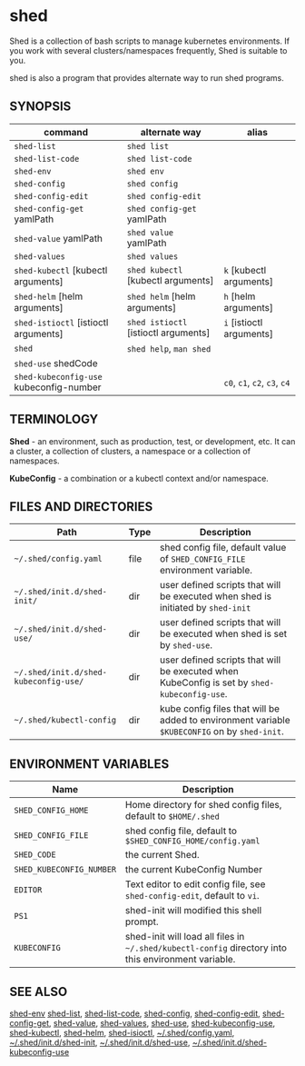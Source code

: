 # shed

Shed is a collection of bash scripts to manage kubernetes environments. If you work with several clusters/namespaces frequently, Shed is suitable to you.

shed is also a program that provides alternate way to run shed programs.

## SYNOPSIS

| command                                 | alternate way                        | alias                        |
| --------------------------------------- | ------------------------------------ | ---------------------------- |
| `shed-list`                             | `shed list`                          |                              |
| `shed-list-code`                        | `shed list-code`                     |                              |
| `shed-env`                              | `shed env`                           |                              |
| `shed-config`                           | `shed config`                        |                              |
| `shed-config-edit`                      | `shed config-edit`                   |                              |
| `shed-config-get` yamlPath              | `shed config-get` yamlPath           |                              |
| `shed-value` yamlPath                   | `shed value` yamlPath                |                              |
| `shed-values`                           | `shed values`                        |                              |
| `shed-kubectl` [kubectl arguments]      | `shed kubectl` [kubectl arguments]   | `k` [kubectl arguments]      |
| `shed-helm` [helm arguments]            | `shed helm` [helm arguments]         | `h` [helm arguments]         |
| `shed-istioctl` [istioctl arguments]    | `shed istioctl` [istioctl arguments] | `i` [istioctl arguments]     |
| `shed`                                  | `shed help`, `man shed`              |                              |
| `shed-use` shedCode                     |                                      |                              |
| `shed-kubeconfig-use` kubeconfig-number |                                      | `c0`, `c1`, `c2`, `c3`, `c4` |

## TERMINOLOGY

**Shed** - an environment, such as production, test, or development, etc. It can a cluster, a collection of clusters, a namespace or a collection of namespaces.

**KubeConfig** - a combination or a kubectl context and/or namespace.

## FILES AND DIRECTORIES

| Path                                  | Type | Description                                                                                   |
| ------------------------------------- | ---- | --------------------------------------------------------------------------------------------- |
| `~/.shed/config.yaml`                 | file | shed config file, default value of `SHED_CONFIG_FILE` environment variable.                   |
| `~/.shed/init.d/shed-init/`           | dir  | user defined scripts that will be executed when shed is initiated by `shed-init`              |
| `~/.shed/init.d/shed-use/`            | dir  | user defined scripts that will be executed when shed is set by `shed-use`.                    |
| `~/.shed/init.d/shed-kubeconfig-use/` | dir  | user defined scripts that will be executed when KubeConfig is set by `shed-kubeconfig-use`.   |
| `~/.shed/kubectl-config`              | dir  | kube config files that will be added to environment variable `$KUBECONFIG` on by `shed-init`. |

## ENVIRONMENT VARIABLES

| Name                     | Description                                                                                         |
| ------------------------ | --------------------------------------------------------------------------------------------------- |
| `SHED_CONFIG_HOME`       | Home directory for shed config files, default to `$HOME/.shed`                                      |
| `SHED_CONFIG_FILE`       | shed config file, default to `$SHED_CONFIG_HOME/config.yaml`                                        |
| `SHED_CODE`              | the current Shed.                                                                                   |
| `SHED_KUBECONFIG_NUMBER` | the current KubeConfig Number                                                                       |
| `EDITOR`                 | Text editor to edit config file, see `shed-config-edit`, default to `vi`.                           |
| `PS1`                    | shed-init will modified this shell prompt.                                                          |
| `KUBECONFIG`             | shed-init will load all files in `~/.shed/kubectl-config` directory into this environment variable. |

## SEE ALSO

[shed-env](shed-env.md)
[shed-list](shed-list.md), [shed-list-code](shed-list-code.md),
[shed-config](shed-config.md), [shed-config-edit](shed-config-edit.md), [shed-config-get](shed-config-get.md),
[shed-value](shed-value.md), [shed-values](shed-values.md),
[shed-use](shed-use.md), [shed-kubeconfig-use](shed-kubeconfig-use.md),
[shed-kubectl](shed-kubectl.md), [shed-helm](shed-helm.md), [shed-isioctl](shed-isioctl.md),
[~/.shed/config.yaml](file-shed-config.yaml.md),
[~/.shed/init.d/shed-init](directory-init.d-shed-init.md), [~/.shed/init.d/shed-use](directory-init.d-shed-use.md),
[~/.shed/init.d/shed-kubeconfig-use](directory-init.d-shed-kubeconfig-use.md)
